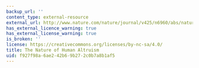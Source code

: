 ```yaml
---
backup_url: ''
content_type: external-resource
external_url: http://www.nature.com/nature/journal/v425/n6960/abs/nature02043.html
has_external_licence_warning: true
has_external_license_warning: true
is_broken: ''
license: https://creativecommons.org/licenses/by-nc-sa/4.0/
title: The Nature of Human Altruism
uid: f927f98a-6ae2-42b6-9b27-2c0b7a8b1af5
---
```

